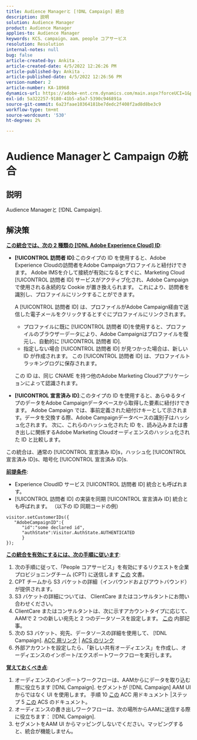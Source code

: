 ```yaml
---
title: Audience Managerと [!DNL Campaign] 統合
description: 説明
solution: Audience Manager
product: Audience Manager
applies-to: Audience Manager
keywords: KCS、campaign、aam、people コアサービス
resolution: Resolution
internal-notes: null
bug: false
article-created-by: Ankita .
article-created-date: 4/5/2022 12:26:26 PM
article-published-by: Ankita .
article-published-date: 4/5/2022 12:26:56 PM
version-number: 2
article-number: KA-18968
dynamics-url: https://adobe-ent.crm.dynamics.com/main.aspx?forceUCI=1&pagetype=entityrecord&etn=knowledgearticle&id=487bc498-dbb4-ec11-983f-000d3a5d0e57
exl-id: 5a322257-9180-41b5-a5a7-5390c946891a
source-git-commit: 6a23faae10364181be7dedc2f408f2ad8d8be3c9
workflow-type: tm+mt
source-wordcount: '530'
ht-degree: 2%

---
```


# Audience Managerと Campaign の統合

## 説明

Audience Managerと [!DNL Campaign].

## 解決策




<u><b>この統合では、次の 2 種類の [!DNL Adobe Experience Cloud] ID</b></u>:

- <b>[!UICONTROL 訪問者 ID]</b>:このタイプの ID を使用すると、Adobe Experience Cloudの訪問者をAdobe Campaignプロファイルと紐付けできます。 Adobe IMSを介して接続が有効になるとすぐに、Marketing Cloud [!UICONTROL 訪問者 ID] サービスがアクティブ化され、Adobe Campaignで使用される永続的な Cookie が置き換えられます。 これにより、訪問者を識別し、プロファイルにリンクすることができます。



   A [!UICONTROL 訪問者 ID] は、プロファイルがAdobe Campaign経由で送信した電子メールをクリックするとすぐにプロファイルにリンクされます。

   - プロファイルに既に [!UICONTROL 訪問者 ID]を使用すると、プロファイルのブラウザーデータにより、Adobe Campaignはプロファイルを復元し、自動的に [!UICONTROL 訪問者 ID].
   - 指定しない場合 [!UICONTROL 訪問者 ID] が見つかった場合は、新しい ID が作成されます。 この [!UICONTROL 訪問者 ID] は、プロファイルトラッキングログに保存されます。

   この ID は、同じ CNAME を持つ他のAdobe Marketing Cloudアプリケーションによって認識されます。
- <b>[!UICONTROL 宣言済み ID]</b>:このタイプの ID を使用すると、あらゆるタイプのデータをAdobe Campaignデータベースから取得した要素に紐付けできます。 Adobe Campaign では、事前定義された紐付けキーとして示されます。データを交換する際、Adobe Campaignデータベースの識別子はハッシュ化されます。 次に、これらのハッシュ化された ID を、読み込みまたは書き出しに関係するAdobe Marketing Cloudオーディエンスのハッシュ化された ID と比較します。


この統合は、通常の [!UICONTROL 宣言済み ID]s，ハッシュ化 [!UICONTROL 宣言済み ID]s、暗号化 [!UICONTROL 宣言済み ID]s.

<u><b>前提条件</b></u>:

- Experience CloudID サービス [!UICONTROL 訪問者 ID] 統合とも呼ばれます。
- [!UICONTROL 訪問者 ID] の実装を同期 [!UICONTROL 宣言済み ID] 統合とも呼ばれます。 （以下の ID 同期コードの例）

```
visitor.setCustomerIDs({
   "AdobeCampaignID":{
      "id":"some declared id",
      "authState":Visitor.AuthState.AUTHENTICATED
      }
});
```


<u><b>この統合を有効にするには、次の手順に従います</b></u>:

1. 次の手順に従って、「People コアサービス」を有効にするリクエストを企業プロビジョニングチーム (CPT) に送信します [この](https://adobe-ent.crm.dynamics.com/main.aspx?appid=c8f3a4cd-a068-e911-a957-000d3a34e00b&amp;amp;pagetype=entityrecord&amp;amp;etn=knowledgearticle&amp;amp;id=d2a266a4-b3a9-ec11-983f-000d3a349e63) 文書。
2. CPT チームから S3 バケットの詳細（インバウンドおよびアウトバウンド）が提供されます。
3. S3 バケットの詳細については、 ClientCare またはコンサルタントにお問い合わせください。
4. ClientCare またはコンサルタントは、次に示すアカウントタイプに応じて、AAMで 2 つの新しい宛先と 2 つのデータソースを設定します。 [この](https://wiki.corp.adobe.com/pages/viewpage.action?pageId=1061261145) 内部記事。
5. 次の S3 バケット、宛先、データソースの詳細を使用して、 [!DNL Campaign]. [ACC 用リンク](https://experienceleague.adobe.com/docs/experience-cloud-kcs/kbarticles/KA-16470.html?lang=es-ES) | [ACS のリンク](https://experienceleague.adobe.com/docs/campaign-standard/using/integrating-with-adobe-cloud/working-with-campaign-and-audience-manager-or-people-core-service/sharing-audiences-with-audience-manager-or-people-core-service.html?lang=en)
6. 外部アカウントを設定したら、「新しい共有オーディエンス」を作成し、オーディエンスのインポート/エクスポートワークフローを実行します。


<u><b>覚えておくべき点</b></u>:

1. オーディエンスのインポートワークフローは、AAMからにデータを取り込む際に役立ちます [!DNL Campaign]. セグメントが [!DNL Campaign] AAM UI からではなく UI を使用します。 手順 10 [この](https://experienceleague.adobe.com/docs/experience-cloud-kcs/kbarticles/KA-16470.html?lang=es-ES) ACC 用ドキュメント |ステップ 5 [この](https://experienceleague.adobe.com/docs/campaign-standard/using/integrating-with-adobe-cloud/working-with-campaign-and-audience-manager-or-people-core-service/sharing-audiences-with-audience-manager-or-people-core-service.html?lang=en) ACS のドキュメント。
2. オーディエンスの書き出しワークフローは、次の場所からAAMに送信する際に役立ちます： [!DNL Campaign].
3. セグメントをAAM UI からマッピングしないでください。マッピングすると、統合が機能しません。
